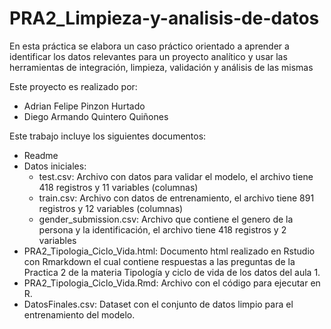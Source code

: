 # PRA2_Limpieza-y-analisis-de-datos
En esta práctica se elabora un caso práctico orientado a aprender a identificar los datos relevantes para un proyecto analítico y usar las herramientas de integración, limpieza, validación y análisis de las mismas

Este proyecto es realizado por:
* Adrian Felipe Pinzon Hurtado
* Diego Armando Quintero Quiñones

Este trabajo incluye los siguientes documentos:
* Readme
* Datos iniciales: 
	* test.csv: Archivo con datos para validar el modelo, el archivo tiene 418 registros y 11 variables (columnas)
	* train.csv: Archivo con datos de entrenamiento, el archivo tiene 891 registros y 12 variables (columnas)
	* gender_submission.csv: Archivo que contiene el genero de la persona y la identificación, el archivo tiene 418	registros y 2 variables
* PRA2_Tipologia_Ciclo_Vida.html: Documento html realizado en Rstudio con Rmarkdown el cual contiene respuestas a las preguntas de la Practica 2 de la materia Tipología y ciclo de vida de los datos del aula 1.
* PRA2_Tipologia_Ciclo_Vida.Rmd: Archivo con el código para ejecutar en R.
* DatosFinales.csv: Dataset con el conjunto de datos limpio para el entrenamiento del modelo.